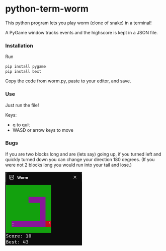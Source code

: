 # python-term-worm

This python program lets you play worm (clone of snake) in a terminal!

A PyGame window tracks events and the highscore is kept in a JSON file.

### Installation

Run

```
pip install pygame
pip install bext
```

Copy the code from worm.py, paste to your editor, and save.

### Use

Just run the file!

Keys:
- q to quit
- WASD or arrow keys to move

### Bugs

If you are two blocks long and are (lets say) going up, if you turned left and quickly turned down you can change your direction 180 degrees.
(If you were not 2 blocks long you would run into your tail and lose.)

<img src='screenshot.png'>
